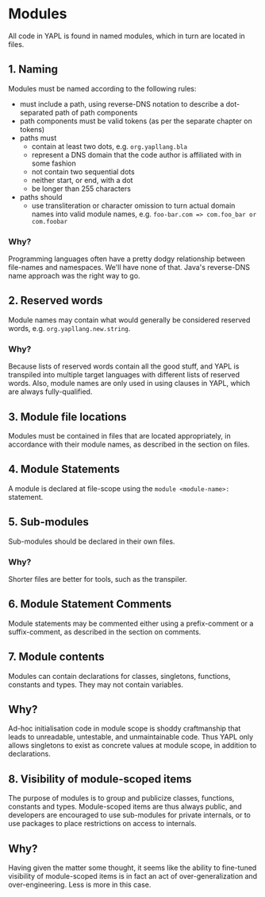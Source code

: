 # Modules

All code in YAPL is found in named modules, which in turn are located in files.

## 1. Naming

Modules must be named according to the following rules:

* must include a path, using reverse-DNS notation to describe a dot-separated path of path components
* path components must be valid tokens (as per the separate chapter on tokens)
* paths must
  * contain at least two dots, e.g. `org.yapllang.bla`
  * represent a DNS domain that the code author is affiliated with in some fashion
  * not contain two sequential dots
  * neither start, or end, with a dot
  * be longer than 255 characters
* paths should
  * use transliteration or character omission to turn actual domain names into valid module names, e.g. `foo-bar.com => com.foo_bar or com.foobar` 

### Why?

Programming languages often have a pretty dodgy relationship between file-names and namespaces. We'll have none of that. Java's reverse-DNS name approach was the right way to go.

## 2. Reserved words

Module names may contain what would generally be considered reserved words, e.g. `org.yapllang.new.string`.

### Why?

Because lists of reserved words contain all the good stuff, and YAPL is transpiled into multiple target languages with different lists of reserved words. Also, module names are only used in
using clauses in YAPL, which are always fully-qualified.

## 3. Module file locations

Modules must be contained in files that are located appropriately, in accordance with their module names, as described in the section on files.

## 4. Module Statements

A module is declared at file-scope using the `module <module-name>:` statement.

## 5. Sub-modules

Sub-modules should be declared in their own files.

### Why?

Shorter files are better for tools, such as the transpiler.

## 6. Module Statement Comments

Module statements may be commented either using a prefix-comment or a suffix-comment, as described in the section on comments.

## 7. Module contents

Modules can contain declarations for classes, singletons, functions, constants and types. They may not contain variables.

## Why?

Ad-hoc initialisation code in module scope is shoddy craftmanship that leads to unreadable, untestable, and unmaintainable code. Thus YAPL only allows singletons to exist as concrete values at module scope, in addition to declarations.

## 8. Visibility of module-scoped items

The purpose of modules is to group and publicize classes, functions, constants and types. Module-scoped items are thus always public, and developers are
encouraged to use sub-modules for private internals, or to use packages to place restrictions on access to internals.  

## Why?

Having given the matter some thought, it seems like the ability to fine-tuned visibility of module-scoped items is in fact an act of over-generalization and over-engineering. Less is more in this case.
 